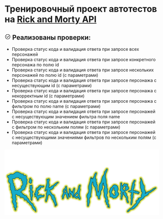 # Тренировочный проект автотестов на [Rick and Morty API](https://rickandmortyapi.com/)

## <img src="https://github.com/ioomoon/QA-guru-graduation/blob/master/img/icon5.png?raw=true" width="20"> Реализованы проверки:
- Проверка статус кода и валидация ответа при запросе всех персонажей
- Проверка статус кода и валидация ответа при запросе конкретного персонажа по полю id 
- Проверка статус кода и валидация ответа при запросе нескольких персонажей по полю id (с параметрами)
- Проверка статус кода и валидация ответа при запросе персонажа с несуществующим id (с параметрами)
- Проверка статус кода и валидация ответа при запросе персонажа с некорректным id (с параметрами)
- Проверка статус кода и валидация ответа при запросе персонажа с фильтром по полю name (с параметрами)
- Проверка статус кода и валидация ответа при запросе персонажей с несуществующим значением фильтра поля name
- Проверка статус кода и валидация ответа при запросе персонажей с фильтром по нескольким полям (с параметрами)
- Проверка статус кода и валидация ответа при запросе персонажей с несуществующими значениями фильтров по нескольким полям (с параметрами)

<img align="center" src="https://github.com/ioomoon/RickAndMortyApiTests/blob/master/img/Rick_and_Morty_logo.png">

